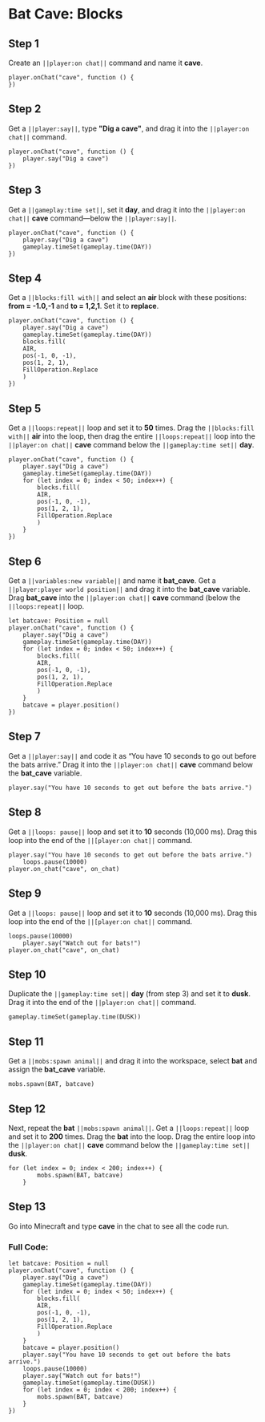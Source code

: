 # Bat Cave: Blocks

## Step 1
Create an ``||player:on chat||`` command and name it **cave**.

```blocks
player.onChat("cave", function () {
})
```

## Step 2

Get a  ``||player:say||``, type **"Dig a cave"**, and drag it into the ``||player:on chat||`` command.

```blocks
player.onChat("cave", function () {
    player.say("Dig a cave")
})
```

## Step 3

Get a ``||gameplay:time set||``, set it **day**, and drag it into the ``||player:on chat||`` **cave** command—below the ``||player:say||``.

```blocks
player.onChat("cave", function () {
    player.say("Dig a cave")
    gameplay.timeSet(gameplay.time(DAY))
})
```

## Step 4

Get a ``||blocks:fill with||`` and select an **air** block with these positions: **from  = -1.0,-1** and **to = 1,2,1**. Set it to **replace**.

```blocks
player.onChat("cave", function () {
    player.say("Dig a cave")
    gameplay.timeSet(gameplay.time(DAY))
    blocks.fill(
    AIR,
    pos(-1, 0, -1),
    pos(1, 2, 1),
    FillOperation.Replace
    )
})
```

## Step 5

Get a ``||loops:repeat||`` loop and set it to **50** times. Drag the ``||blocks:fill with||`` **air** into the loop, then drag the entire ``||loops:repeat||`` loop into the ``||player:on chat||`` **cave** command below the ``||gameplay:time set||`` **day**.

```blocks
player.onChat("cave", function () {
    player.say("Dig a cave")
    gameplay.timeSet(gameplay.time(DAY))
    for (let index = 0; index < 50; index++) {
        blocks.fill(
        AIR,
        pos(-1, 0, -1),
        pos(1, 2, 1),
        FillOperation.Replace
        )
    }
})
```

## Step 6

Get a ``||variables:new variable||`` and name it **bat_cave**. Get a ``||player:player world position||`` and drag it into the **bat_cave** variable. Drag **bat_cave** into the ``||player:on chat||`` **cave** command (below the ``||loops:repeat||`` loop.

```blocks
let batcave: Position = null
player.onChat("cave", function () {
    player.say("Dig a cave")
    gameplay.timeSet(gameplay.time(DAY))
    for (let index = 0; index < 50; index++) {
        blocks.fill(
        AIR,
        pos(-1, 0, -1),
        pos(1, 2, 1),
        FillOperation.Replace
        )
    }
    batcave = player.position()
})
```

## Step 7

Get a  ``||player:say||`` and code it as “You have 10 seconds to go out before the bats arrive.” Drag it into the ``||player:on chat||`` **cave** command below the **bat_cave** variable.

```blocks
player.say("You have 10 seconds to get out before the bats arrive.")
```

## Step 8

Get a ``||loops: pause||`` loop and set it to **10** seconds (10,000 ms). Drag this loop into the end of the ``||[player:on chat||`` command.

```blocks
player.say("You have 10 seconds to get out before the bats arrive.")
    loops.pause(10000)
player.on_chat("cave", on_chat)
```

## Step 9

Get a ``||loops: pause||`` loop and set it to **10** seconds (10,000 ms). Drag this loop into the end of the ``||[player:on chat||`` command.

```blocks
loops.pause(10000)
    player.say("Watch out for bats!")
player.on_chat("cave", on_chat)
```

## Step 10

Duplicate the ``||gameplay:time set||`` **day** (from step 3) and set it to **dusk**. Drag it into the end of the ``||player:on chat||`` command.

```blocks
gameplay.timeSet(gameplay.time(DUSK))
```

## Step 11

Get a ``||mobs:spawn animal||`` and drag it into the workspace, select **bat** and assign the **bat_cave** variable.

```blocks
mobs.spawn(BAT, batcave)
```

## Step 12

Next, repeat the **bat** ``||mobs:spawn animal||``. Get a ``||loops:repeat||`` loop and set it to **200** times. Drag the **bat** into the loop. Drag the entire loop into the ``||player:on chat||`` **cave** command below the ``||gameplay:time set||`` **dusk**.

```blocks
for (let index = 0; index < 200; index++) {
        mobs.spawn(BAT, batcave)
    }
```

## Step 13

Go into Minecraft and type **cave** in the chat to see all the code run.


### Full Code: 

```blocks
let batcave: Position = null
player.onChat("cave", function () {
    player.say("Dig a cave")
    gameplay.timeSet(gameplay.time(DAY))
    for (let index = 0; index < 50; index++) {
        blocks.fill(
        AIR,
        pos(-1, 0, -1),
        pos(1, 2, 1),
        FillOperation.Replace
        )
    }
    batcave = player.position()
    player.say("You have 10 seconds to get out before the bats arrive.")
    loops.pause(10000)
    player.say("Watch out for bats!")
    gameplay.timeSet(gameplay.time(DUSK))
    for (let index = 0; index < 200; index++) {
        mobs.spawn(BAT, batcave)
    }
})
```


